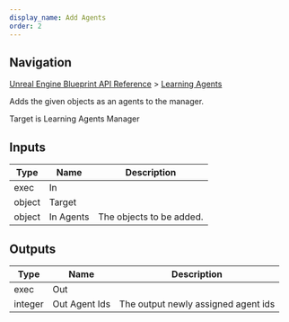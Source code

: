 ```yaml
---
display_name: Add Agents
order: 2
---
```

## Navigation

[Unreal Engine Blueprint API Reference](https://dev.epicgames.com/documentation/en-us/unreal-engine/BlueprintAPI) > [Learning Agents](https://dev.epicgames.com/documentation/en-us/unreal-engine/BlueprintAPI/LearningAgents)

Adds the given objects as an agents to the manager.

Target is Learning Agents Manager

## Inputs

| Type | Name | Description |
| --- | --- | --- |
| exec | In |  |
| object | Target |  |
| object | In Agents | The objects to be added. |

## Outputs

| Type | Name | Description |
| --- | --- | --- |
| exec | Out |  |
| integer | Out Agent Ids | The output newly assigned agent ids |

